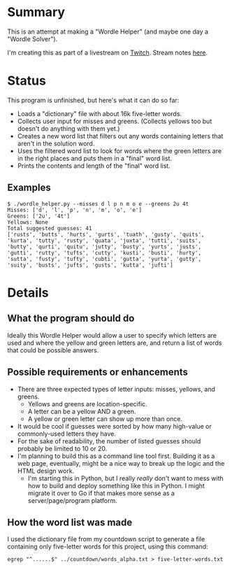 # Summary

This is an attempt at making a "Wordle Helper" (and maybe one day a "Wordle Solver").

I'm creating this as part of a livestream on [Twitch](https://www.twitch.tv/conflabermits). Stream notes [here](https://github.com/conflabermits/Scripts/blob/master/stream/pilot/004/notes.md).

# Status

This program is unfinished, but here's what it can do so far:

* Loads a "dictionary" file with about 16k five-letter words.
* Collects user input for misses and greens. (Collects yellows too but doesn't do anything with them yet.)
* Creates a new word list that filters out any words containing letters that aren't in the solution word.
* Uses the filtered word list to look for words where the green letters are in the right places and puts them in a "final" word list.
* Prints the contents and length of the "final" word list.

## Examples

```text
$ ./wordle_helper.py --misses d l p n m o e --greens 2u 4t
Misses: ['d', 'l', 'p', 'n', 'm', 'o', 'e']
Greens: ['2u', '4t']
Yellows: None
Total suggested guesses: 41
['rusts', 'butts', 'hurts', 'gurts', 'tuath', 'gusty', 'quits', 'kurta', 'tutty', 'rusty', 'quata', 'juxta', 'tutti', 'suits', 'butty', 'qurti', 'quitu', 'jutty', 'busty', 'yurts', 'justs', 'gutti', 'rutty', 'tufts', 'cutty', 'kusti', 'busti', 'hurty', 'sutta', 'fusty', 'tufty', 'cubti', 'gutta', 'yurta', 'gutty', 'suity', 'busts', 'jufts', 'gusts', 'kutta', 'jufti']
```

# Details

## What the program should do

Ideally this Wordle Helper would allow a user to specify which letters are used and where the yellow and green letters are, and return a list of words that could be possible answers.

## Possible requirements or enhancements

* There are three expected types of letter inputs: misses, yellows, and greens.
  * Yellows and greens are location-specific.
  * A letter can be a yellow AND a green.
  * A yellow or green letter can show up more than once.
* It would be cool if guesses were sorted by how many high-value or commonly-used letters they have.
* For the sake of readability, the number of listed guesses should probably be limited to 10 or 20.
* I'm planning to build this as a command line tool first. Building it as a web page, eventually, might be a nice way to break up the logic and the HTML design work.
  * I'm starting this in Python, but I really *really* don't want to mess with how to build and deploy something like this in Python. I might migrate it over to Go if that makes more sense as a server/page/program platform.

## How the word list was made

I used the dictionary file from my countdown script to generate a file containing only five-letter words for this project, using this command:

```egrep "^......$" ../countdown/words_alpha.txt > five-letter-words.txt```

